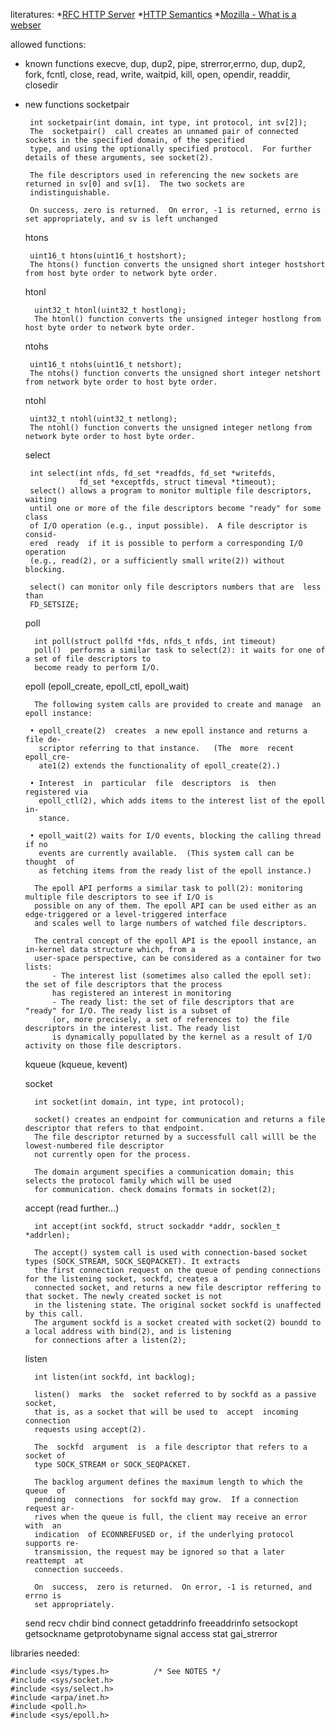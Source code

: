 literatures:
    *[RFC HTTP Server](https://datatracker.ietf.org/doc/html/rfc2616#autoid-1)
    *[HTTP Semantics](https://httpwg.org/specs/rfc9110.html)
    *[Mozilla - What is a webser](https://developer.mozilla.org/en-US/docs/Learn/Common_questions/Web_mechanics/What_is_a_web_server)


allowed functions:
- known functions
    execve, dup, dup2, pipe, strerror,errno, dup, dup2, fork, fcntl, close, read, write, waitpid, kill,
    open, opendir, readdir, closedir

- new functions 
    socketpair

       int socketpair(int domain, int type, int protocol, int sv[2]);
       The  socketpair()  call creates an unnamed pair of connected sockets in the specified domain, of the specified
       type, and using the optionally specified protocol.  For further details of these arguments, see socket(2).

       The file descriptors used in referencing the new sockets are returned in sv[0] and sv[1].  The two sockets are
       indistinguishable.

       On success, zero is returned.  On error, -1 is returned, errno is set appropriately, and sv is left unchanged
    htons

       uint16_t htons(uint16_t hostshort);
       The htons() function converts the unsigned short integer hostshort from host byte order to network byte order.
    htonl

        uint32_t htonl(uint32_t hostlong);
        The htonl() function converts the unsigned integer hostlong from host byte order to network byte order.
    ntohs

       uint16_t ntohs(uint16_t netshort);
       The ntohs() function converts the unsigned short integer netshort from network byte order to host byte order.
    ntohl

       uint32_t ntohl(uint32_t netlong);
       The ntohl() function converts the unsigned integer netlong from network byte order to host byte order.
    select
    
       int select(int nfds, fd_set *readfds, fd_set *writefds,
                  fd_set *exceptfds, struct timeval *timeout);
       select() allows a program to monitor multiple file descriptors, waiting
       until one or more of the file descriptors become "ready" for some class
       of I/O operation (e.g., input possible).  A file descriptor is  consid‐
       ered  ready  if it is possible to perform a corresponding I/O operation
       (e.g., read(2), or a sufficiently small write(2)) without blocking.

       select() can monitor only file descriptors numbers that are  less  than
       FD_SETSIZE; 
    poll

        int poll(struct pollfd *fds, nfds_t nfds, int timeout)
        poll()  performs a similar task to select(2): it waits for one of a set of file descriptors to
        become ready to perform I/O.
    epoll (epoll_create, epoll_ctl, epoll_wait)
        
        The following system calls are provided to create and manage  an  epoll instance:

       • epoll_create(2)  creates  a new epoll instance and returns a file de‐
         scriptor referring to that instance.   (The  more  recent  epoll_cre‐
         ate1(2) extends the functionality of epoll_create(2).)

       • Interest  in  particular  file  descriptors  is  then  registered via
         epoll_ctl(2), which adds items to the interest list of the epoll  in‐
         stance.

       • epoll_wait(2) waits for I/O events, blocking the calling thread if no
         events are currently available.  (This system call can be thought  of
         as fetching items from the ready list of the epoll instance.)

        The epoll API performs a similar task to poll(2): monitoring multiple file descriptors to see if I/O is 
        possible on any of them. The epoll API can be used either as an edge-triggered or a level-triggered interface 
        and scales well to large numbers of watched file descriptors.
        
        The central concept of the epoll API is the epooll instance, an in-kernel data structure which, from a
        user-space perspective, can be considered as a container for two lists:
            - The interest list (sometimes also called the epoll set): the set of file descriptors that the process 
            has registered an interest in monitoring
            - The ready list: the set of file descriptors that are "ready" for I/O. The ready list is a subset of 
            (or, more precisely, a set of references to) the file descriptors in the interest list. The ready list
            is dynamically popullated by the kernel as a result of I/O activity on those file descriptors.
    kqueue (kqueue, kevent)

        
    socket

        int socket(int domain, int type, int protocol);
        
        socket() creates an endpoint for communication and returns a file descriptor that refers to that endpoint.
        The file descriptor returned by a successfull call willl be the lowest-numbered file descriptor 
        not currently open for the process.

        The domain argument specifies a communication domain; this selects the protocol family which will be used
        for communication. check domains formats in socket(2);
    accept (read further...)
        
        int accept(int sockfd, struct sockaddr *addr, socklen_t *addrlen);
    
        The accept() system call is used with connection-based socket types (SOCK_STREAM, SOCK_SEQPACKET). It extracts
        the first connection request on the queue of pending connections for the listening socket, sockfd, creates a
        connected socket, and returns a new file descriptor reffering to that socket. The newly created socket is not
        in the listening state. The original socket sockfd is unaffected by this call.
        The argument sockfd is a socket created with socket(2) boundd to a local address with bind(2), and is listening
        for connections after a listen(2);
    listen

        int listen(int sockfd, int backlog);

        listen()  marks  the  socket referred to by sockfd as a passive socket,
        that is, as a socket that will be used to  accept  incoming  connection
        requests using accept(2).

        The  sockfd  argument  is  a file descriptor that refers to a socket of
        type SOCK_STREAM or SOCK_SEQPACKET.

        The backlog argument defines the maximum length to which the  queue  of
        pending  connections  for sockfd may grow.  If a connection request ar‐
        rives when the queue is full, the client may receive an error  with  an
        indication  of ECONNREFUSED or, if the underlying protocol supports re‐
        transmission, the request may be ignored so that a later  reattempt  at
        connection succeeds.

        On  success,  zero is returned.  On error, -1 is returned, and errno is
        set appropriately.

    send
    recv
    chdir
    bind
    connect
    getaddrinfo
    freeaddrinfo
    setsockopt
    getsockname
    getprotobyname
    signal
    access
    stat
    gai_strerror
    
libraries needed:

    #include <sys/types.h>          /* See NOTES */
    #include <sys/socket.h>
    #include <sys/select.h>
    #include <arpa/inet.h>
    #include <poll.h>
    #include <sys/epoll.h>
